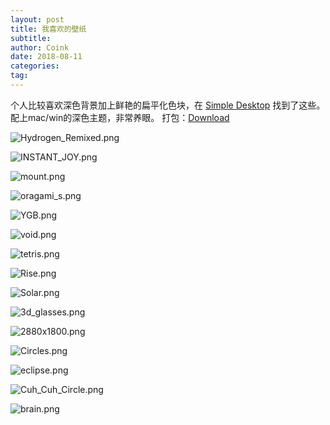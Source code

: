 ```yaml
---
layout: post
title: 我喜欢的壁纸
subtitle: 
author: Coink
date: 2018-08-11
categories:
tag:
---
```

个人比较喜欢深色背景加上鲜艳的扁平化色块，在 [Simple Desktop](http://simpledesktops.com/browse/) 找到了这些。配上mac/win的深色主题，非常养眼。
打包：[Download](//coink.wang/download/coinkDeWallpaper.zip)

![Hydrogen_Remixed.png](https://i.loli.net/2018/08/13/5b70d43737cac.png)

![INSTANT_JOY.png](https://i.loli.net/2018/08/13/5b70d43798f83.png)

![mount.png](https://i.loli.net/2018/08/13/5b70d437ee483.png)

![oragami_s.png](https://i.loli.net/2018/08/13/5b70d438d482a.png)

![YGB.png](https://i.loli.net/2018/08/13/5b70d438dfeaf.png)

![void.png](https://i.loli.net/2018/08/13/5b70d4390faae.png)

![tetris.png](https://i.loli.net/2018/08/13/5b70d43919e4a.png)

![Rise.png](https://i.loli.net/2018/08/13/5b70d43c527d4.png)

![Solar.png](https://i.loli.net/2018/08/13/5b70d43d250e9.png)

![3d_glasses.png](https://i.loli.net/2018/08/13/5b70d475c832a.png)

![2880x1800.png](https://i.loli.net/2018/08/13/5b70d475c8d8b.png)

![Circles.png](https://i.loli.net/2018/08/13/5b70d4764ef80.png)

![eclipse.png](https://i.loli.net/2018/08/13/5b70d4764f4f8.png)

![Cuh_Cuh_Circle.png](https://i.loli.net/2018/08/13/5b70d4765a437.png)

![brain.png](https://i.loli.net/2018/08/13/5b70d4766b836.png)

